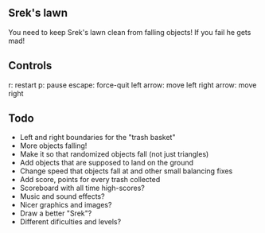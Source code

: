 ## Srek's lawn
You need to keep Srek's lawn clean from falling objects! If you fail he gets mad!

## Controls
r: restart
p: pause
escape: force-quit
left arrow: move left
right arrow: move right

## Todo
- Left and right boundaries for the "trash basket"
- More objects falling!
- Make it so that randomized objects fall (not just triangles)
- Add objects that are supposed to land on the ground
- Change speed that objects fall at and other small balancing fixes
- Add score, points for every trash collected
- Scoreboard with all time high-scores?
- Music and sound effects?
- Nicer graphics and images?
- Draw a better "Srek"?
- Different dificulties and levels?